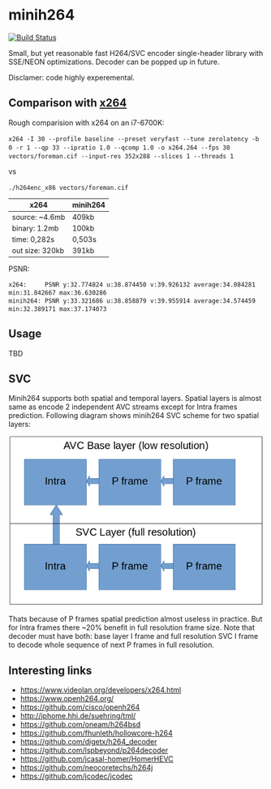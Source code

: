 minih264
==========

[![Build Status](https://travis-ci.org/lieff/minih264.svg)](https://travis-ci.org/lieff/minih264)

Small, but yet reasonable fast H264/SVC encoder single-header library with SSE/NEON optimizations.
Decoder can be popped up in future.

Disclamer: code highly experemental.

## Comparison with [x264](https://www.videolan.org/developers/x264.html)

Rough comparision with x264 on an i7-6700K:

`x264 -I 30 --profile baseline --preset veryfast --tune zerolatency -b 0 -r 1 --qp 33 --ipratio 1.0 --qcomp 1.0 -o x264.264 --fps 30 vectors/foreman.cif --input-res 352x288 --slices 1 --threads 1`

vs

`./h264enc_x86 vectors/foreman.cif`

| x264         | minih264 |
| ------------ | -------- |
| source: ~4.6mb | 409kb |
| binary: 1.2mb | 100kb |
| time: 0,282s | 0,503s |
| out size: 320kb | 391kb  |

PSNR:
```
x264:     PSNR y:32.774824 u:38.874450 v:39.926132 average:34.084281 min:31.842667 max:36.630286
minih264: PSNR y:33.321686 u:38.858879 v:39.955914 average:34.574459 min:32.389171 max:37.174073
```

## Usage

TBD

## SVC

Minih264 supports both spatial and temporal layers. Spatial layers is almost same as encode 2 independent AVC streams except for Intra frames prediction.
Following diagram shows minih264 SVC scheme for two spatial layers:

![SVC diargam](images/svc.png?raw=true)

Thats because of P frames spatial prediction almost useless in practice. But for Intra frames there ~20% benefit in full resolution frame size.
Note that decoder must have both: base layer I frame and full resolution SVC I frame to decode whole sequence of next P frames in full resolution.

## Interesting links

 * https://www.videolan.org/developers/x264.html
 * https://www.openh264.org/
 * https://github.com/cisco/openh264
 * http://iphome.hhi.de/suehring/tml/
 * https://github.com/oneam/h264bsd
 * https://github.com/fhunleth/hollowcore-h264
 * https://github.com/digetx/h264_decoder
 * https://github.com/lspbeyond/p264decoder
 * https://github.com/jcasal-homer/HomerHEVC
 * https://github.com/neocoretechs/h264j
 * https://github.com/jcodec/jcodec